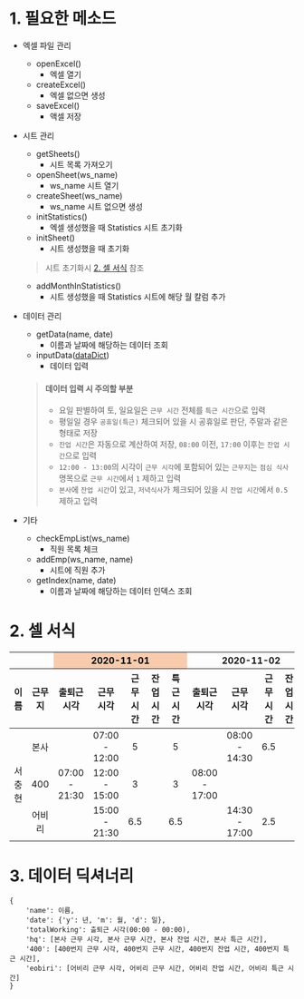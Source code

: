 # 1. 필요한 메소드
- 엑셀 파일 관리
    - openExcel()
        - 엑셀 열기
    - createExcel()
        - 엑셀 없으면 생성
    - saveExcel()
        - 액셀 저장
- 시트 관리
    - getSheets()
        - 시트 목록 가져오기
    - openSheet(ws_name)
        - ws_name 시트 열기
    - createSheet(ws_name)
        - ws_name 시트 없으면 생성
    - initStatistics()
        - 엑셀 생성했을 때 Statistics 시트 초기화
    - initSheet()
        - 시트 생성했을 때 초기화
    > 시트 초기화시 [2. 셀 서식](#template) 참조
    - addMonthInStatistics()
        - 시트 생성했을 때 Statistics 시트에 해당 월 칼럼 추가

- 데이터 관리
    - getData(name, date)
        - 이름과 날짜에 해당하는 데이터 조회
    - inputData([dataDict](#dataDict))
        - 데이터 입력
    > #### 데이터 입력 시 주의할 부분
    > - 요일 판별하여 토, 일요일은 `근무 시간` 전체를 `특근 시간`으로 입력
    > - 평일일 경우 `공휴일(특근)` 체크되어 있을 시 공휴일로 판단, 주말과 같은 형태로 저장
    > - `잔업 시간`은 자동으로 계산하여 저장, `08:00` 이전, `17:00` 이후는 `잔업 시간`으로 입력
    > - `12:00 - 13:00`의 시각이 `근무 시각`에 포함되어 있는 `근무지`는 `점심 식사` 명목으로 `근무 시간`에서 `1` 제하고 입력
    > - `본사`에 `잔업 시간`이 있고, `저녁식사`가 체크되어 있을 시 `잔업 시간`에서 `0.5` 제하고 입력

- 기타
    - checkEmpList(ws_name)
        - 직원 목록 체크
    - addEmp(ws_name, name)
        - 시트에 직원 추가
    - getIndex(name, date)
        - 이름과 날짜에 해당하는 데이터 인덱스 조회

<span id='template'></span>
# 2. 셀 서식
<table style='text-align:center'>
    <thead>
        <tr>
            <th colspan=2></th>
            <th colspan=5 style='text-align:center; color:black; background-color:#F8CBAD;'>2020-11-01</th>
            <th colspan=5 style='text-align:center;'>2020-11-02</th>
        </tr>
        <tr>
            <th style='text-align:center'>이름</th>
            <th style='text-align:center'>근무지</th>
            <th style='text-align:center'>출퇴근 시각</th>
            <th style='text-align:center'>근무 시각</th>
            <th style='text-align:center'>근무 시간</th>
            <th style='text-align:center'>잔업 시간</th>
            <th style='text-align:center'>특근 시간</th>
            <th style='text-align:center'>출퇴근 시각</th>
            <th style='text-align:center'>근무 시각</th>
            <th style='text-align:center'>근무 시간</th>
            <th style='text-align:center'>잔업 시간</th>
            <th style='text-align:center'>특근 시간</th>
        </tr>
    </thead>
    <tbody>
        <tr>
            <td rowspan=3>서충현</td>
            <td>본사</td>
            <td rowspan=3>07:00 - 21:30</td>
            <td>07:00 - 12:00</td>
            <td>5</td>
            <td></td>
            <td>5</td>
            <td rowspan=3>08:00 - 17:00</td>
            <td>08:00 - 14:30</td>
            <td>6.5</td>
            <td></td>
            <td></td>
        </tr>
        <tr>
            <td>400</td>
            <td>12:00 - 15:00</td>
            <td>3</td>
            <td></td>
            <td>3</td>
            <td></td>
            <td></td>
            <td></td>
            <td></td>
        </tr>
        <tr>
            <td>어비리</td>
            <td>15:00 - 21:30</td>
            <td>6.5</td>
            <td></td>
            <td>6.5</td>
            <td>14:30 - 17:00</td>
            <td>2.5</td>
            <td></td>
            <td></td>
        </tr>
    </tbody>
</table>

<span id='dataDict'></span>
# 3. 데이터 딕셔너리
```
{
    'name': 이름,
    'date': {'y': 년, 'm': 월, 'd': 일},
    'totalWorking': 츨퇴근 시각(00:00 - 00:00),
    'hq': [본사 근무 시각, 본사 근무 시간, 본사 잔업 시간, 본사 특근 시간],
    '400': [400번지 근무 시각, 400번지 근무 시간, 400번지 잔업 시간, 400번지 특근 시간],
    'eobiri': [어비리 근무 시각, 어비리 근무 시간, 어비리 잔업 시간, 어비리 특근 시간]
}
```
